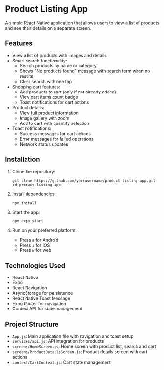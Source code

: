 # Product Listing App

A simple React Native application that allows users to view a list of products and see their details on a separate screen.

## Features

- View a list of products with images and details
- Smart search functionality:
  - Search products by name or category
  - Shows "No products found" message with search term when no results
  - Clear search with one tap
- Shopping cart features:
  - Add products to cart (only if not already added)
  - View cart items count badge
  - Toast notifications for cart actions
- Product details:
  - View full product information
  - Image gallery with zoom
  - Add to cart with quantity selection
- Toast notifications:
  - Success messages for cart actions
  - Error messages for failed operations
  - Network status updates

## Installation

1. Clone the repository:
   ```
   git clone https://github.com/yourusername/product-listing-app.git
   cd product-listing-app
   ```

2. Install dependencies:
   ```
   npm install
   ```

3. Start the app:
   ```
   npx expo start
   ```

4. Run on your preferred platform:
   - Press `a` for Android
   - Press `i` for iOS
   - Press `w` for web

## Technologies Used

- React Native
- Expo
- React Navigation
- AsyncStorage for persistence
- React Native Toast Message
- Expo Router for navigation
- Context API for state management  

## Project Structure

- `App.js`: Main application file with navigation and toast setup
- `services/api.js`: API integration for products
- `screens/HomeScreen.js`: Home screen with product list, search and cart
- `screens/ProductDetailsScreen.js`: Product details screen with cart actions
- `context/CartContext.js`: Cart state management
